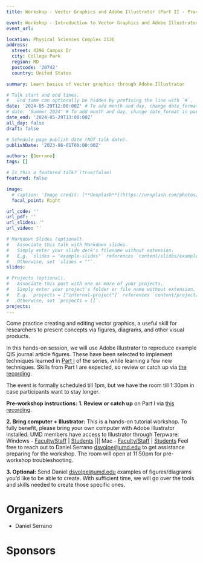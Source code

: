 ```yaml
---
title: Workshop - Vector Graphics and Adobe Illustrator (Part II - Practicing Basics)

event: Workshop - Introduction to Vector Graphics and Adobe Illustrator (Part II - Practicing Basics)
event_url: 

location: Physical Sciences Complex 2136
address:
  street: 4296 Campus Dr
  city: College Park
  region: MD
  postcode: '20742'
  country: United States

summary: Learn basics of vector graphics through Adobe Illustrator

# Talk start and end times.
#   End time can optionally be hidden by prefixing the line with `#`.
date: '2024-05-29T12:00:00Z' # To add month and day, change date_format in params.yaml
# date: 'Summer 2024' # To add month and day, change date_format in params.yaml
date_end: '2024-05-29T13:00:00Z'
all_day: false
draft: false

# Schedule page publish date (NOT talk date).
publishDate: '2023-06-01T00:00:00Z'

authors: [Serrano]
tags: []

# Is this a featured talk? (true/false)
featured: false

image:
  # caption: 'Image credit: [**Unsplash**](https://unsplash.com/photos/bzdhc5b3Bxs)'
  focal_point: Right

url_code: ''
url_pdf: ''
url_slides: ''
url_video: ''

# Markdown Slides (optional).
#   Associate this talk with Markdown slides.
#   Simply enter your slide deck's filename without extension.
#   E.g. `slides = "example-slides"` references `content/slides/example-slides.md`.
#   Otherwise, set `slides = ""`.
slides:

# Projects (optional).
#   Associate this post with one or more of your projects.
#   Simply enter your project's folder or file name without extension.
#   E.g. `projects = ["internal-project"]` references `content/project/deep-learning/index.md`.
#   Otherwise, set `projects = []`.
projects:
---
```


Come practice creating and editing vector graphics, a useful skill for researchers to present concepts via figures, diagrams, and other visual products.

In this hands-on session, we will use Adobe Illustrator to reproduce example QIS journal article figures. These have been selected to implement techniques learned in [Part I](https://youtu.be/T4tq72ep800?si=u1MKtZvAYIGnm4y_) of the series, while learning a few new techniques.
Skills from Part I are expected, so review or catch up via [the recording](https://youtu.be/T4tq72ep800?si=u1MKtZvAYIGnm4y_).

The event is formally scheduled till 1pm, but we have the room till 1:30pm in case participants want to stay longer.

__Pre-workshop instructions:__
__1. Review or catch up__ on Part I via [this recording](https://youtu.be/T4tq72ep800?si=u1MKtZvAYIGnm4y_).

__2. Bring computer + Illustrator:__ This is a hands-on tutorial workshop. To fully benefit, please bring your own computer with Adobe Illustrator installed.
UMD members have access to Illustrator through Terpware:
Windows - [Faculty/Staff](https://terpware.umd.edu/Windows/Title/1968) | [Students](https://terpware.umd.edu/Windows/Title/1971) ||| Mac - [Faculty/Staff](https://terpware.umd.edu/Mac/Title/1968) | [Students](https://terpware.umd.edu/Mac/Title/1971)
Feel free to reach out to Daniel Serrano <dsvolpe@umd.edu> to get assistance preparing for the workshop.
The room will open at 11:50pm for pre-workshop troubleshooting.

__3. Optional:__ Send Daniel <dsvolpe@umd.edu> examples of figures/diagrams you’d like to be able to create. With sufficient time, we will go over the tools and skills needed to create those specific ones.


# Organizers

- Daniel Serrano

# Sponsors

